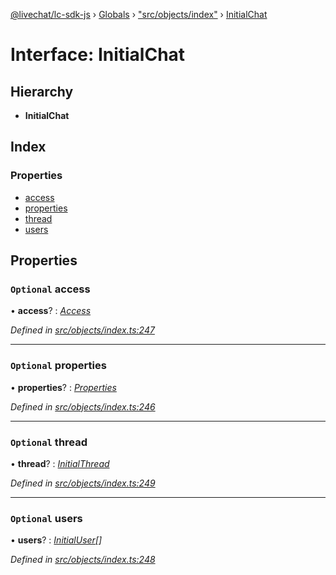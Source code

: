 [@livechat/lc-sdk-js](../README.md) › [Globals](../globals.md) › ["src/objects/index"](../modules/_src_objects_index_.md) › [InitialChat](_src_objects_index_.initialchat.md)

# Interface: InitialChat

## Hierarchy

* **InitialChat**

## Index

### Properties

* [access](_src_objects_index_.initialchat.md#optional-access)
* [properties](_src_objects_index_.initialchat.md#optional-properties)
* [thread](_src_objects_index_.initialchat.md#optional-thread)
* [users](_src_objects_index_.initialchat.md#optional-users)

## Properties

### `Optional` access

• **access**? : *[Access](_src_objects_index_.access.md)*

*Defined in [src/objects/index.ts:247](https://github.com/livechat/lc-sdk-js/blob/9364105/src/objects/index.ts#L247)*

___

### `Optional` properties

• **properties**? : *[Properties](_src_objects_index_.properties.md)*

*Defined in [src/objects/index.ts:246](https://github.com/livechat/lc-sdk-js/blob/9364105/src/objects/index.ts#L246)*

___

### `Optional` thread

• **thread**? : *[InitialThread](_src_objects_index_.initialthread.md)*

*Defined in [src/objects/index.ts:249](https://github.com/livechat/lc-sdk-js/blob/9364105/src/objects/index.ts#L249)*

___

### `Optional` users

• **users**? : *[InitialUser](_src_objects_index_.initialuser.md)[]*

*Defined in [src/objects/index.ts:248](https://github.com/livechat/lc-sdk-js/blob/9364105/src/objects/index.ts#L248)*
